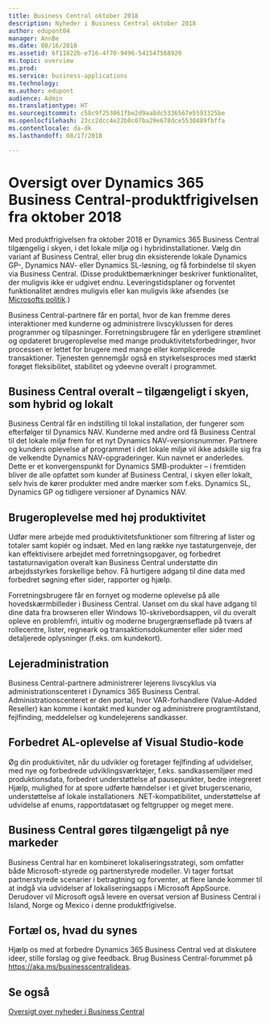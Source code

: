 ```yaml
---
title: Business Central oktober 2018
description: Nyheder i Business Central oktober 2018
author: edupont04
manager: AnnBe
ms.date: 08/16/2018
ms.assetid: 6f11822b-e716-4f70-9496-541547568920
ms.topic: overview
ms.prod: 
ms.service: business-applications
ms.technology: 
ms.author: edupont
audience: Admin
ms.translationtype: HT
ms.sourcegitcommit: c58c9f253061fbe2d9aa8dc5336567e5593325be
ms.openlocfilehash: 23cc2dcc4e22b0c07ba29e678dce5530489fbffa
ms.contentlocale: da-dk
ms.lasthandoff: 08/17/2018

---
```




#  <a name="overview-of-dynamics-365-business-central-october-18-release"></a>Oversigt over Dynamics 365 Business Central-produktfrigivelsen fra oktober 2018



Med produktfrigivelsen fra oktober 2018 er Dynamics 365 Business Central tilgængelig i skyen, i det lokale miljø og i hybridinstallationer. Vælg din variant af Business Central, eller brug din eksisterende lokale Dynamics GP-, Dynamics NAV- eller Dynamics SL-løsning, og få forbindelse til skyen via Business Central. (Disse produktbemærkninger beskriver funktionalitet, der muligvis ikke er udgivet endnu. Leveringstidsplaner og forventet funktionalitet ændres muligvis eller kan muligvis ikke afsendes (se [Microsofts politik](https://go.microsoft.com/fwlink/p/?linkid=2007332).)  

Business Central-partnere får en portal, hvor de kan fremme deres interaktioner med kunderne og administrere livscyklussen for deres programmer og tilpasninger. Forretningsbrugere får en yderligere strømlinet og opdateret brugeroplevelse med mange produktivitetsforbedringer, hvor processen er lettet for brugere med mange eller komplicerede transaktioner. Tjenesten gennemgår også en styrkelsesproces med stærkt forøget fleksibilitet, stabilitet og ydeevne overalt i programmet.

## <a name="business-central-everywhere---cloud-hybrid-and-on-premises-availability"></a>Business Central overalt – tilgængeligt i skyen, som hybrid og lokalt
Business Central får en indstilling til lokal installation, der fungerer som efterfølger til Dynamics NAV. Kunderne med andre ord få Business Central til det lokale miljø frem for et nyt Dynamics NAV-versionsnummer. Partnere og kunders oplevelse af programmet i det lokale miljø vil ikke adskille sig fra de velkendte Dynamics NAV-opgraderinger. Kun navnet er anderledes. Dette er et konvergenspunkt for Dynamics SMB-produkter – i fremtiden bliver de alle opfattet som kunder af Business Central, i skyen eller lokalt, selv hvis de kører produkter med andre mærker som f.eks. Dynamics SL, Dynamics GP og tidligere versioner af Dynamics NAV.

## <a name="high-productivity-user-experience"></a>Brugeroplevelse med høj produktivitet
Udfør mere arbejde med produktivitetsfunktioner som filtrering af lister og totaler samt kopiér og indsæt. Med en lang række nye tastaturgenveje, der kan effektivisere arbejdet med forretningsopgaver, og forbedret tastaturnavigation overalt kan Business Central understøtte din arbejdsstyrkes forskellige behov. Få hurtigere adgang til dine data med forbedret søgning efter sider, rapporter og hjælp.

Forretningsbrugere får en fornyet og moderne oplevelse på alle hovedskærmbilleder i Business Central. Uanset om du skal have adgang til dine data fra browseren eller Windows 10-skrivebordsappen, vil du overalt opleve en problemfri, intuitiv og moderne brugergrænseflade på tværs af rollecentre, lister, regneark og transaktionsdokumenter eller sider med detaljerede oplysninger (f.eks. om kundekort).

## <a name="tenant-administration"></a>Lejeradministration
Business Central-partnere administrerer lejerens livscyklus via administrationscenteret i Dynamics 365 Business Central. Administrationscenteret er den portal, hvor VAR-forhandlere (Value-Added Reseller) kan komme i kontakt med kunder og administrere programtilstand, fejlfinding, meddelelser og kundelejerens sandkasser.  

## <a name="improved-visual-studio-code-al-experience"></a>Forbedret AL-oplevelse af Visual Studio-kode
Øg din produktivitet, når du udvikler og foretager fejlfinding af udvidelser, med nye og forbedrede udviklingsværktøjer, f.eks. sandkassemiljøer med produktionsdata, forbedret understøttelse af pausepunkter, bedre integreret Hjælp, mulighed for at spore udførte hændelser i et givet brugerscenario, understøttelse af lokale installationers .NET-kompatibilitet, understøttelse af udvidelse af enums, rapportdatasæt og feltgrupper og meget mere.

## <a name="making-business-central-available-in-new-markets"></a>Business Central gøres tilgængeligt på nye markeder
Business Central har en kombineret lokaliseringsstrategi, som omfatter både Microsoft-styrede og partnerstyrede modeller. Vi tager fortsat partnerstyrede scenarier i betragtning og forventer, at flere lande kommer til at indgå via udvidelser af lokaliseringsapps i Microsoft AppSource. Derudover vil Microsoft også levere en oversat version af Business Central i Island, Norge og Mexico i denne produktfrigivelse.  

## <a name="tell-us-what-you-think"></a>Fortæl os, hvad du synes
Hjælp os med at forbedre Dynamics 365 Business Central ved at diskutere ideer, stille forslag og give feedback. Brug Business Central-forummet på https://aka.ms/businesscentralideas.  

## <a name="see-also"></a>Se også
[Oversigt over nyheder i Business Central](planned-features.md)  

